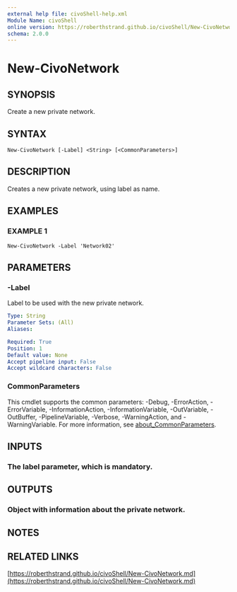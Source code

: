 ```yaml
---
external help file: civoShell-help.xml
Module Name: civoShell
online version: https://roberthstrand.github.io/civoShell/New-CivoNetwork.md
schema: 2.0.0
---
```


# New-CivoNetwork

## SYNOPSIS
Create a new private network.

## SYNTAX

```
New-CivoNetwork [-Label] <String> [<CommonParameters>]
```

## DESCRIPTION
Creates a new private network, using label as name.

## EXAMPLES

### EXAMPLE 1
```
New-CivoNetwork -Label 'Network02'
```

## PARAMETERS

### -Label
Label to be used with the new private network.

```yaml
Type: String
Parameter Sets: (All)
Aliases:

Required: True
Position: 1
Default value: None
Accept pipeline input: False
Accept wildcard characters: False
```

### CommonParameters
This cmdlet supports the common parameters: -Debug, -ErrorAction, -ErrorVariable, -InformationAction, -InformationVariable, -OutVariable, -OutBuffer, -PipelineVariable, -Verbose, -WarningAction, and -WarningVariable. For more information, see [about_CommonParameters](http://go.microsoft.com/fwlink/?LinkID=113216).

## INPUTS

### The label parameter, which is mandatory.
## OUTPUTS

### Object with information about the private network.
## NOTES

## RELATED LINKS

[https://roberthstrand.github.io/civoShell/New-CivoNetwork.md](https://roberthstrand.github.io/civoShell/New-CivoNetwork.md)

